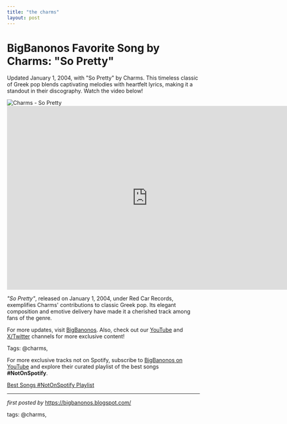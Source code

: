 ```yaml
---
title: "the charms"
layout: post
---
```

<!-- Title of the Post -->
<h1 >BigBanonos Favorite Song by Charms: "So Pretty"</h1> <!-- Introductory Text -->
<p >Updated January 1, 2004, with "So Pretty" by Charms. This timeless classic of Greek pop blends captivating melodies with heartfelt lyrics, making it a standout in their discography. Watch the video below!</p> <!-- Featured Image -->
<div > <img src="https://i.scdn.co/image/ab67616d0000b2735de06430ffeea2be284c6051" alt="Charms - So Pretty" />
</div> <!-- YouTube Video Embed -->
<div > <iframe width="733" height="480" src="https://www.youtube.com/embed/uSACfo0v7VU" title="So Pretty" frameborder="0" allow="accelerometer; autoplay; clipboard-write; encrypted-media; gyroscope; picture-in-picture; web-share" referrerpolicy="strict-origin-when-cross-origin" allowfullscreen></iframe>
</div> <!-- Song Information -->
<div > <p><em>"So Pretty"</em>, released on January 1, 2004, under Red Car Records, exemplifies Charms' contributions to classic Greek pop. Its elegant composition and emotive delivery have made it a cherished track among fans of the genre.</p>
</div> <!-- Footer Links -->
<div > <p>For more updates, visit <a href="https://bigbanonos.blogspot.com/" target="_blank">BigBanonos</a>. Also, check out our <a href="https://www.youtube.com/@BigBanonos" target="_blank">YouTube</a> and <a href="https://x.com/bigbanonos" target="_blank">X/Twitter</a> channels for more exclusive content!</p>
</div> <!-- Tags -->
<p >Tags: @charms,</p>


<!--Subscribe and Playlist Links-->
<div>
    <p>For more exclusive tracks not on Spotify, subscribe to <a href="https://www.youtube.com/@BigBanonos" target="_blank">BigBanonos on YouTube</a> and explore their curated playlist of the best songs <strong>#NotOnSpotify</strong>.</p>
    <p><a href="https://www.youtube.com/playlist?list=PLtuNtuTatqI0kFahUCbtbfenC_ET5O_tr" target="_blank">Best Songs #NotOnSpotify Playlist<br /></a></p></div>

<hr />

<p><em>first posted by</em> <a href="https://bigbanonos.blogspot.com/" rel="noopener" target="_new">https://bigbanonos.blogspot.com/</a></p>

<p>tags: @charms,</p>
